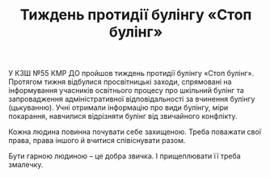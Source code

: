 ﻿---
title: Тиждень протидії булінгу «Стоп булінг»
---

У КЗШ №55 КМР ДО пройшов тиждень протидії булінгу «Стоп булінг». Протягом тижня відбулися просвітницькі заходи, спрямовані на інформування учасників освітнього процесу про шкільний булінг та запровадження адміністративної відповідальності за вчинення булінгу (цькуванню). Учні отримали інформацію про види булінгу, міри покарання, навчилися відрізняти булінг від звичайного конфлікту.

Кожна людина повинна почувати себе захищеною. Треба поважати свої права, права іншого й вчитися співіснувати разом.

Бути гарною людиною – це добра звичка. І прищеплювати її треба змалечку.

<slideshow />
